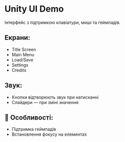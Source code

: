 # Unity UI Demo

Інтерфейс з підтримкою клавіатури, миші та геймпадів.  

## Екрани:
- Title Screen  
- Main Menu  
- Load/Save  
- Settings  
- Credits

## Звук:
- Кнопки відтворюють звук при натисканні  
- Слайдери — при зміні значення

## 🚀 Особливості:
- Підтримка геймпадів   
- Встановлення фокусу на елементах
